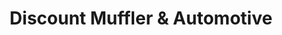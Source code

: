 ---
title: "Discount Muffler & Automotive"
url: /midland/discount-muffler-and-automotive/
shop: car repair
---